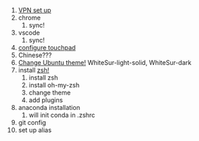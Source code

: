1. [VPN set up](https://www.cfmem.com/2021/09/linux-clash-for-windows-vpnv2ray.html)
2. chrome
    1. sync!
3. vscode
    1. sync!
4. [configure touchpad](https://ubuntuhandbook.org/index.php/2021/06/multi-touch-gestures-ubuntu-20-04/)
5. Chinese???
6. [Change Ubuntu theme!](https://www.youtube.com/watch?v=IPwF4OzylTs) WhiteSur-light-solid, WhiteSur-dark
7. install [zsh!](https://www.sitepoint.com/zsh-tips-tricks/#:~:text=%24(which%20bash)%20.-,Linux,the%20changes%20to%20take%20effect.)
    1. install zsh
    2. install oh-my-zsh
    3. change theme
    4. add plugins
8. anaconda installation
    1. will init conda in .zshrc
9. git config
10. set up alias
